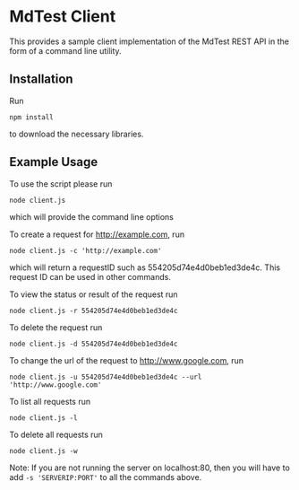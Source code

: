 # MdTest Client
This provides a sample client implementation of the MdTest REST API in the form of a command line utility.

## Installation
Run
```
npm install
```
to download the necessary libraries.

## Example Usage
To use the script please run
```
node client.js
```
which will provide the command line options

To create a request for http://example.com, run
```
node client.js -c 'http://example.com'
```

which will return a requestID such as 554205d74e4d0beb1ed3de4c.
This request ID can be used in other commands.

To view the status or result of the request run
```
node client.js -r 554205d74e4d0beb1ed3de4c
```

To delete the request run
```
node client.js -d 554205d74e4d0beb1ed3de4c
```

To change the url of the request to http://www.google.com, run
```
node client.js -u 554205d74e4d0beb1ed3de4c --url 'http://www.google.com'
```

To list all requests run
```
node client.js -l
```

To delete all requests run
```
node client.js -w
```

Note: If you are not running the server on localhost:80, then you will have to add `-s 'SERVERIP:PORT'`
to all the commands above.
